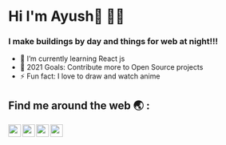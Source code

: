  
# Hi I'm **Ayush**👋 👨‍💻 



### I make buildings by day and things for web at night!!!

- 🌱 I’m currently learning React js
- 🥅 2021 Goals: Contribute more to Open Source projects
- ⚡ Fun fact: I love to draw and watch anime



## Find me around the web :earth_asia: :

[<img align="left" alt="codeSTACKr.com" width="25px" src="http://kabramkrafts.com/wp-content/uploads/2017/04/earth.svg" />][website] 
[<img align="left" alt="codeSTACKr | LinkedIn" width="25px" src="https://cdn.worldvectorlogo.com/logos/linkedin-icon-2.svg" />][linkedin] 
[<img align="left" alt="codeSTACKr | Instagram" width="25px" src="https://cdn.cdnlogo.com/logos/i/21/instagram-glyph.svg" />][instagram] 
[<img align="left" alt="codeSTACKr | Instagram" width="25px" src="https://cdn.cdnlogo.com/logos/i/21/instagram-glyph.svg" />][instagram] 



<br />


[website]: https://webdevayush.herokuapp.com/
[instagram]: https://www.instagram.com/_ayushguptaa/
[linkedin]: https://www.linkedin.com/in/ayush-gupta-54a855139/
[twitter]:https://twitter.com/_ayushag/

